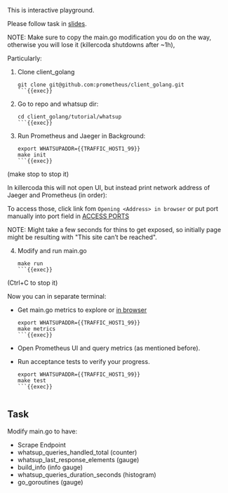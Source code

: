 This is interactive playground.

Please follow task in [slides](https://docs.google.com/presentation/d/1-LauyQqDQD5a1oAk16Ke03uKGwgH5UT0hBuy7aIwJIg/edit).

NOTE: Make sure to copy the main.go modification you do on the way, otherwise you will lose it (killercoda shutdowns after ~1h),

Particularly:

1. Clone client_golang

    ```
    git clone git@github.com:prometheus/client_golang.git
    ```{{exec}}
   
2. Go to repo and whatsup dir:

    ```
    cd client_golang/tutorial/whatsup
    ```{{exec}}
   
3. Run Prometheus and Jaeger in Background:

    ```
    export WHATSUPADDR={{TRAFFIC_HOST1_99}}
    make init
    ```{{exec}}

(make stop to stop it)

In killercoda this will not open UI, but instead print network address of Jaeger and Prometheus (in order):

To access those, click link fom `Opening <Address> in browser` or put port manually into port field in [ACCESS PORTS]({{TRAFFIC_SELECTOR}})

NOTE: Might take a few seconds for thins to get exposed, so initially page might be resulting with "This site can’t be reached".

4. Modify and run main.go

    ```
    make run
    ```{{exec}}

(Ctrl+C to stop it)

Now you can in separate terminal:

* Get main.go metrics to explore or [in browser]({{TRAFFIC_HOST1_99}})

    ```
    export WHATSUPADDR={{TRAFFIC_HOST1_99}}
    make metrics
    ```{{exec}}

* Open Prometheus UI and query metrics (as mentioned before).
* Run acceptance tests to verify your progress.

    ```
    export WHATSUPADDR={{TRAFFIC_HOST1_99}}
    make test
    ```{{exec}}


## Task

Modify main.go to have:

- Scrape Endpoint
- whatsup_queries_handled_total (counter)
- whatsup_last_response_elements (gauge)
- build_info (info gauge)
- whatsup_queries_duration_seconds (histogram)
- go_goroutines (gauge)
